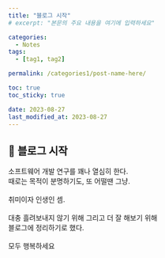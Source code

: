 ```yaml
---
title: "블로그 시작"
# excerpt: "본문의 주요 내용을 여기에 입력하세요"

categories:
  - Notes
tags:
  - [tag1, tag2]

permalink: /categories1/post-name-here/

toc: true
toc_sticky: true

date: 2023-08-27
last_modified_at: 2023-08-27
---
```


## 🦥 블로그 시작

소프트웨어 개발 연구를 꽤나 열심히 한다. <br/>
때로는 목적이 분명하기도, 또 어떨땐 그냥. <br/>
<br/>
취미이자 인생인 셈. <br/>
<br/>
대충 흘려보내지 않기 위해 그리고 더 잘 해보기 위해 <br/>
블로그에 정리하기로 했다. <br/>
<br/>
모두 행복하세요
